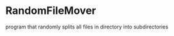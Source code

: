 RandomFileMover
===============

program that randomly splits all files in directory into subdirectories
